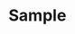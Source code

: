 <html>
<head>
<meta charset="UTF-8">
<title>TipsNote : GitHub Pages Sample</title>
<link rel="stylesheet" href="https://cdnjs.cloudflare.com/ajax/libs/marx/2.0.4/marx.css">
</head>

<body>
<main>
  <h1>Sample</h1>
</main>
<div class="uz-uo2-placement1 uz-ny"></div>
<link rel="stylesheet" href="https://dev-speee-ad.akamaized.net/tag/uo2-placement1/css/outer-style.css">
<script async type="text/javascript" src="https://dev-speee-ad.akamaized.net/tag/uo2-placement1/js/outer-frame.min.js" charset="utf-8"></script>
</body>
</html>
